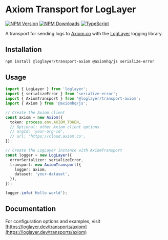 # Axiom Transport for LogLayer

[![NPM Version](https://img.shields.io/npm/v/%40loglayer%2Ftransport-axiom)](https://www.npmjs.com/package/@loglayer/transport-axiom)
[![NPM Downloads](https://img.shields.io/npm/dm/%40loglayer%2Ftransport-axiom)](https://www.npmjs.com/package/@loglayer/transport-axiom)
[![TypeScript](https://img.shields.io/badge/%3C%2F%3E-TypeScript-%230074c1.svg)](http://www.typescriptlang.org/)

A transport for sending logs to [Axiom.co](https://axiom.co) with the [LogLayer](https://loglayer.dev) logging library.

## Installation

```bash
npm install @loglayer/transport-axiom @axiomhq/js serialize-error
```

## Usage

```typescript
import { LogLayer } from 'loglayer';
import { serializeError } from 'serialize-error';
import { AxiomTransport } from '@loglayer/transport-axiom';
import { Axiom } from '@axiomhq/js';

// Create the Axiom client
const axiom = new Axiom({
  token: process.env.AXIOM_TOKEN,
  // Optional: other Axiom client options
  // orgId: 'your-org-id',
  // url: 'https://cloud.axiom.co',
});

// Create the LogLayer instance with AxiomTransport
const logger = new LogLayer({
  errorSerializer: serializeError,
  transport: new AxiomTransport({
    logger: axiom,
    dataset: 'your-dataset',
  }),
});

logger.info('Hello world');
```

## Documentation

For configuration options and examples, visit [https://loglayer.dev/transports/axiom](https://loglayer.dev/transports/axiom)
